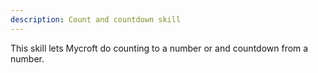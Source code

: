 ```yaml
---
description: Count and countdown skill
---
```

This skill lets Mycroft do counting to a number or and countdown from a number.
